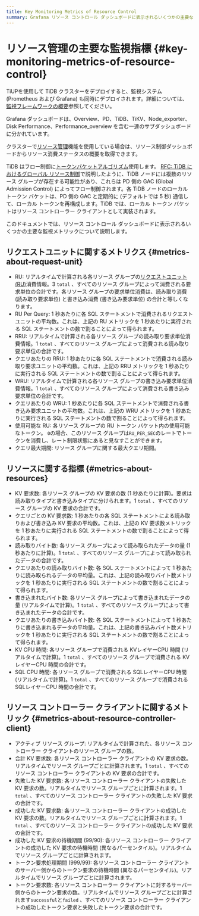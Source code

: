 ```yaml
---
title: Key Monitoring Metrics of Resource Control
summary: Grafana リソース コントロール ダッシュボードに表示されるいくつかの主要なメトリックについて学習します。
---
```


# リソース管理の主要な監視指標 {#key-monitoring-metrics-of-resource-control}

TiUPを使用して TiDB クラスターをデプロイすると、監視システム (Prometheus および Grafana) も同時にデプロイされます。詳細については、 [監視フレームワークの概要](/tidb-monitoring-framework.md)参照してください。

Grafana ダッシュボードは、Overview、PD、TiDB、TiKV、Node_exporter、Disk Performance、Performance_overview を含む一連のサブダッシュボードに分かれています。

クラスターで[リソース管理](/tidb-resource-control.md)機能を使用している場合は、リソース制御ダッシュボードからリソース消費ステータスの概要を取得できます。

TiDB はフロー制御に[トークンバケットアルゴリズム](https://en.wikipedia.org/wiki/Token_bucket)使用します。 [RFC: TiDB におけるグローバル リソース制御](https://github.com/pingcap/tidb/blob/release-8.1/docs/design/2022-11-25-global-resource-control.md#distributed-token-buckets)で説明したように、TiDB ノードには複数のリソース グループが存在する可能性があり、これらは PD 側の GAC (Global Admission Control) によってフロー制御されます。各 TiDB ノードのローカル トークン バケットは、PD 側の GAC と定期的に (デフォルトでは 5 秒) 通信して、ローカル トークンを再構成します。TiDB では、ローカル トークン バケットはリソース コントローラー クライアントとして実装されます。

このドキュメントでは、リソース コントロール ダッシュボードに表示されるいくつかの主要な監視メトリックについて説明します。

## リクエストユニットに関するメトリクス {#metrics-about-request-unit}

-   RU: リアルタイムで計算される各リソース グループの[リクエストユニット (RU)](/tidb-resource-control.md#what-is-request-unit-ru)消費情報。3 `total` 、すべてのリソース グループによって消費される要求単位の合計です。各リソース グループの要求単位消費は、読み取り消費 (読み取り要求単位) と書き込み消費 (書き込み要求単位) の合計と等しくなります。
-   RU Per Query: 1 秒あたりに各 SQL ステートメントで消費されるリクエスト ユニットの平均数。これは、上記の RU メトリックを 1 秒あたりに実行される SQL ステートメントの数で割ることによって得られます。
-   RRU: リアルタイムで計算される各リソース グループの読み取り要求単位消費情報。1 `total` 、すべてのリソース グループによって消費される読み取り要求単位の合計です。
-   クエリあたりの RRU: 1 秒あたりに各 SQL ステートメントで消費される読み取り要求ユニットの平均数。これは、上記の RRU メトリックを 1 秒あたりに実行される SQL ステートメントの数で割ることによって得られます。
-   WRU: リアルタイムで計算される各リソース グループの書き込み要求単位消費情報。1 `total` 、すべてのリソース グループによって消費される書き込み要求単位の合計です。
-   クエリあたりの WRU: 1 秒あたりに各 SQL ステートメントで消費される書き込み要求ユニットの平均数。これは、上記の WRU メトリックを 1 秒あたりに実行される SQL ステートメントの数で割ることによって得られます。
-   使用可能な RU: 各リソース グループの RU トークン バケット内の使用可能なトークン。 `0`の場合、このリソース グループは`RU_PER_SEC`のレートでトークンを消費し、レート制限状態にあると見なすことができます。
-   クエリ最大期間: リソース グループに関する最大クエリ期間。

## リソースに関する指標 {#metrics-about-resources}

-   KV 要求数: 各リソース グループの KV 要求の数 (1 秒あたりに計算)。要求は読み取りタイプと書き込みタイプに分けられます。1 `total` 、すべてのリソース グループの KV 要求の合計です。
-   クエリごとの KV 要求数: 1 秒あたりの各 SQL ステートメントによる読み取りおよび書き込み KV 要求の平均数。これは、上記の KV 要求数メトリックを 1 秒あたりに実行される SQL ステートメントの数で割ることによって得られます。
-   読み取りバイト数: 各リソース グループによって読み取られたデータの量 (1 秒あたりに計算)。1 `total` 、すべてのリソース グループによって読み取られたデータの合計です。
-   クエリあたりの読み取りバイト数: 各 SQL ステートメントによって 1 秒あたりに読み取られるデータの平均量。これは、上記の読み取りバイト数メトリックを 1 秒あたりに実行される SQL ステートメントの数で割ることによって得られます。
-   書き込まれたバイト数: 各リソース グループによって書き込まれたデータの量 (リアルタイムで計算)。1 `total` 、すべてのリソース グループによって書き込まれたデータの合計です。
-   クエリあたりの書き込みバイト数: 各 SQL ステートメントによって 1 秒あたりに書き込まれるデータの平均量。これは、上記の書き込みバイト数メトリックを 1 秒あたりに実行される SQL ステートメントの数で割ることによって得られます。
-   KV CPU 時間: 各リソース グループで消費される KVレイヤーCPU 時間 (リアルタイムで計算)。1 `total` 、すべてのリソース グループで消費される KVレイヤーCPU 時間の合計です。
-   SQL CPU 時間: 各リソース グループで消費される SQLレイヤーCPU 時間 (リアルタイムで計算)。1 `total` 、すべてのリソース グループで消費される SQLレイヤーCPU 時間の合計です。

## リソース コントローラー クライアントに関するメトリック {#metrics-about-resource-controller-client}

-   アクティブ リソース グループ: リアルタイムで計算された、各リソース コントローラー クライアントのリソース グループの数。
-   合計 KV 要求数: 各リソース コントローラー クライアントの KV 要求の数。リアルタイムでリソース グループごとに計算されます。1 `total` 、すべてのリソース コントローラー クライアントの KV 要求の合計です。
-   失敗した KV 要求数: 各リソース コントローラー クライアントの失敗した KV 要求の数。リアルタイムでリソース グループごとに計算されます。1 `total` 、すべてのリソース コントローラー クライアントの失敗した KV 要求の合計です。
-   成功した KV 要求数: 各リソース コントローラー クライアントの成功した KV 要求の数。リアルタイムでリソース グループごとに計算されます。1 `total` 、すべてのリソース コントローラー クライアントの成功した KV 要求の合計です。
-   成功した KV 要求の待機期間 (99/90): 各リソース コントローラー クライアントの成功した KV 要求の待機時間 (異なるパーセンタイル)。リアルタイムでリソース グループごとに計算されます。
-   トークン要求処理期間 (999/99): 各リソース コントローラー クライアントのサーバー側からのトークン要求の待機時間 (異なるパーセンタイル)。リアルタイムでリソース グループごとに計算されます。
-   トークン要求数: 各リソース コントローラー クライアントに対するサーバー側からのトークン要求の数。リアルタイムでリソース グループごとに計算されます`successful`と`failed` 、すべてのリソース コントローラー クライアントの成功したトークン要求と失敗したトークン要求の合計です。
